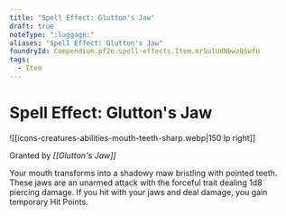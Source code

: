 ```yaml
---
title: "Spell Effect: Glutton's Jaw"
draft: true
noteType: ":luggage:"
aliases: "Spell Effect: Glutton's Jaw"
foundryId: Compendium.pf2e.spell-effects.Item.mrSulUdNbwzGSwfu
tags:
  - Item
---
```


# Spell Effect: Glutton's Jaw
![[icons-creatures-abilities-mouth-teeth-sharp.webp|150 lp right]]

Granted by _[[Glutton's Jaw]]_

Your mouth transforms into a shadowy maw bristling with pointed teeth. These jaws are an unarmed attack with the forceful trait dealing 1d8 piercing damage. If you hit with your jaws and deal damage, you gain temporary Hit Points.
